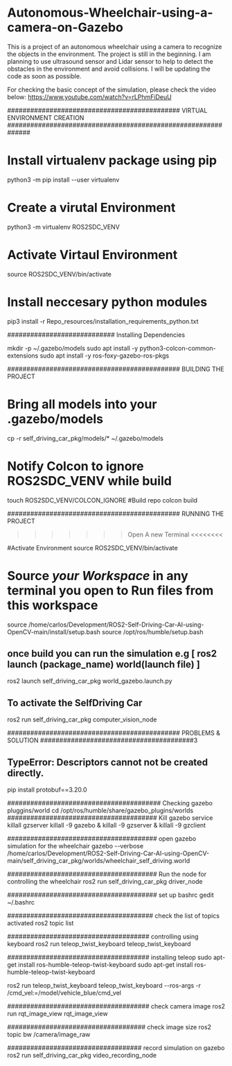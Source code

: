 # Autonomous-Wheelchair-using-a-camera-on-Gazebo
This is a project of an autonomous wheelchair using a camera to recognize the objects in the environment. The project is still in the beginning. I am planning to use ultrasound sensor and Lidar sensor to help to detect the obstacles in the environment and avoid collisions. I will be updating the code as soon as possible.

For checking the basic concept of the simulation, please check the video below:
https://www.youtube.com/watch?v=rLPhmFiDeuU

############################################# VIRTUAL ENVIRONMENT CREATION ##############################################################
# Install virtualenv package using pip
python3 -m pip install --user virtualenv
# Create a virutal Environment
python3 -m virtualenv ROS2SDC_VENV
# Activate Virtaul Environment
source ROS2SDC_VENV/bin/activate
# Install neccesary python modules
pip3 install -r Repo_resources/installation_requirements_python.txt

############################ Installing Dependencies 

mkdir -p ~/.gazebo/models
sudo apt install -y python3-colcon-common-extensions
sudo apt install -y ros-foxy-gazebo-ros-pkgs

############################################# BUILDING THE PROJECT

# Bring all models into your .gazebo/models
cp -r self_driving_car_pkg/models/* ~/.gazebo/models
# Notify Colcon to ignore ROS2SDC_VENV while build
touch ROS2SDC_VENV/COLCON_IGNORE
#Build repo
colcon build

############################################# RUNNING THE PROJECT

>>>>>>> Open A new Terminal <<<<<<<<

#Activate Environment
source ROS2SDC_VENV/bin/activate
# Source *your Workspace* in any terminal you open to Run files from this workspace
source /home/carlos/Development/ROS2-Self-Driving-Car-AI-using-OpenCV-main/install/setup.bash
source /opt/ros/humble/setup.bash

## once build you can run the simulation e.g [ ros2 launch (package_name) world(launch file) ] 
ros2 launch self_driving_car_pkg world_gazebo.launch.py

## To activate the SelfDriving Car
ros2 run self_driving_car_pkg computer_vision_node

############################################# PROBLEMS & SOLUTION  ########################################3
## TypeError: Descriptors cannot not be created directly.
pip install protobuf==3.20.0

######################################## Checking gazebo pluggins/world
cd /opt/ros/humble/share/gazebo_plugins/worlds
####################################### Kill gazebo service
killall gzserver
killall -9 gazebo & killall -9 gzserver  & killall -9 gzclient

####################################### open gazebo simulation for the wheelchair
gazebo --verbose /home/carlos/Development/ROS2-Self-Driving-Car-AI-using-OpenCV-main/self_driving_car_pkg/worlds/wheelchair_self_driving.world

####################################### Run the node for controlling the wheelchair
ros2 run self_driving_car_pkg driver_node

####################################### set up bashrc
gedit ~/.bashrc

###################################### check the list of topics activated
ros2 topic list

##################################### controlling using keyboard
ros2 run teleop_twist_keyboard teleop_twist_keyboard

##################################### installing teleop
sudo apt-get install ros-humble-teleop-twist-keyboard
sudo apt-get install ros-humble-teleop-twist-keyboard

ros2 run teleop_twist_keyboard teleop_twist_keyboard --ros-args -r /cmd_vel:=/model/vehicle_blue/cmd_vel

##################################### check camera image
ros2 run rqt_image_view rqt_image_view

#################################### check image size
ros2 topic bw /camera/image_raw

################################### record simulation on gazebo
ros2 run self_driving_car_pkg video_recording_node
